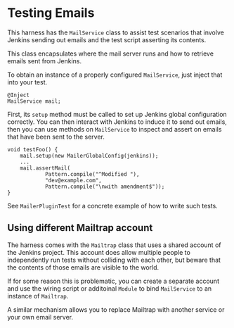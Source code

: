 # Testing Emails
This harness has the `MailService` class to assist test scenarios that involve Jenkins sending out emails and the test
script asserting its contents.

This class encapsulates where the mail server runs and how to retrieve emails sent from Jenkins.

To obtain an instance of a properly configured `MailService`, just inject that into your test.

    @Inject
    MailService mail;

First, its `setup` method must be called to set up Jenkins global configuration correctly.
You can then interact with Jenkins to induce it to send out emails, then you can use methods
on `MailService` to inspect and assert on emails that have been sent to the server.

    void testFoo() {
        mail.setup(new MailerGlobalConfig(jenkins));
        ...
        mail.assertMail(
                Pattern.compile("^Modified "),
                "dev@example.com",
                Pattern.compile("\nwith amendment$"));
    }

See `MailerPluginTest` for a concrete example of how to write such tests.

## Using different Mailtrap account
The harness comes with the `Mailtrap` class that uses a shared account of the Jenkins project.
This account does allow multiple people to independently run tests without colliding with each other,
but beware that the contents of those emails are visible to the world.

If for some reason this is problematic, you can create a separate account and use the wiring
script or additoinal `Module` to bind `MailService` to an instance of `Mailtrap`.

A similar mechanism allows you to replace Mailtrap with another service or your own email server.
